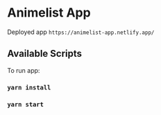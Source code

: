 # Animelist App

Deployed app `https://animelist-app.netlify.app/`
## Available Scripts

To run app:

### `yarn install`

### `yarn start`
